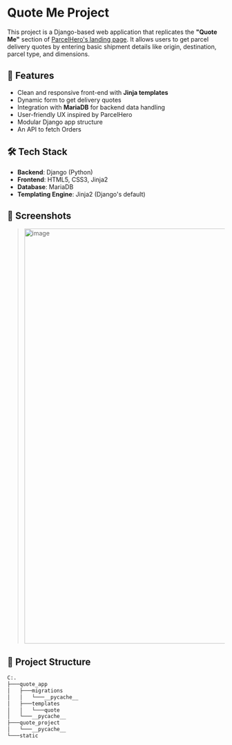 # Quote Me Project

This project is a Django-based web application that replicates the **"Quote Me"** section of [ParcelHero's landing page](https://www.parcelhero.com/). It allows users to get parcel delivery quotes by entering basic shipment details like origin, destination, parcel type, and dimensions.

## 🚀 Features

- Clean and responsive front-end with **Jinja templates**
- Dynamic form to get delivery quotes
- Integration with **MariaDB** for backend data handling
- User-friendly UX inspired by ParcelHero
- Modular Django app structure
- An API to fetch Orders

## 🛠️ Tech Stack

- **Backend**: Django (Python)
- **Frontend**: HTML5, CSS3, Jinja2
- **Database**: MariaDB
- **Templating Engine**: Jinja2 (Django's default)

## 📸 Screenshots

> <img width="959" alt="image" src="https://github.com/user-attachments/assets/3e5a9430-9667-4558-9af7-b67e50df6a04" />



## 📂 Project Structure

```bash
C:.
├───quote_app
│   ├───migrations
│   │   └───__pycache__
│   ├───templates
│   │   └───quote
│   └───__pycache__
├───quote_project
│   └───__pycache__
└───static
